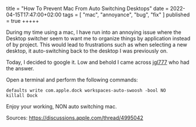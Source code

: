 title = "How To Prevent Mac From Auto Switching Desktops"
date = 2022-04-15T17:47:00+02:00
tags = [
    "mac",
    "annoyance",
    "bug",
    "fix"
]
published = true
+++++

During my time using a mac, I have run into an annoying issue where the Desktop switcher seem to want me to organize things by application instead of by project. This would lead to frustrations such as when selecting a new desktop, it auto-switching back to the desktop I was previously on.

Today, I decided to google it. Low and behold I came across [jgl777](https://discussions.apple.com/thread/4995042?answerId=21918357022#21918357022) who had the answer.

Open a terminal and perform the following commands:
```
defaults write com.apple.dock workspaces-auto-swoosh -bool NO
killall Dock
```

Enjoy your working, NON auto switching mac. 

Sources:
https://discussions.apple.com/thread/4995042
